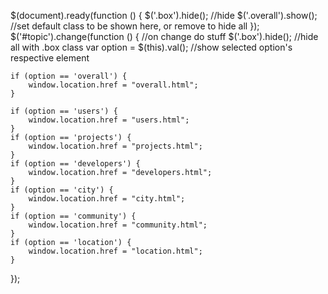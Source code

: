 $(document).ready(function () {
    $('.box').hide(); //hide
    $('.overall').show(); //set default class to be shown here, or remove to hide all
});
$('#topic').change(function () { //on change do stuff
    $('.box').hide(); //hide all with .box class
    var option = $(this).val(); //show selected option's respective element

    if (option == 'overall') {
        window.location.href = "overall.html";
    }

    if (option == 'users') {
        window.location.href = "users.html";
    }
    if (option == 'projects') {
        window.location.href = "projects.html";
    }
    if (option == 'developers') {
        window.location.href = "developers.html";
    }
    if (option == 'city') {
        window.location.href = "city.html";
    }
    if (option == 'community') {
        window.location.href = "community.html";
    }
    if (option == 'location') {
        window.location.href = "location.html";
    }

});

